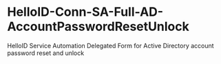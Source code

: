 # HelloID-Conn-SA-Full-AD-AccountPasswordResetUnlock
HelloID Service Automation Delegated Form for Active Directory account password reset and unlock
